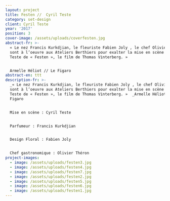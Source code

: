 ```yaml
---
layout: project
title: Festen //  Cyril Teste
category: set-design
client: Cyril Teste
year: '2017'
position: 3
cover-image: /assets/uploads/coverfesten.jpg
abstract-fr: >-
  « Le nez Francis Kurkdjian, le fleuriste Fabien Joly , le chef Olivier Théron
  sont à l’oeuvre aux Ateliers Berthiers pour exalter la mise en scène de Cyril
  Teste de « Festen », le film de Thomas Vinterberg. »   


  Armelle Héliot // Le Figaro
abstract-en: ttt
description-fr: >-
  _« Le nez Francis Kurkdjian, le fleuriste Fabien Joly , le chef Olivier Théron
  sont à l’oeuvre aux Ateliers Berthiers pour exalter la mise en scène de Cyril
  Teste de « Festen », le film de Thomas Vinterberg. »  _Armelle Héliot pour Le
  Figaro


  Mise en scène : Cyril Teste


  Parfumeur : Francis Kurkdjian


  Design Floral : Fabien Joly


  Chef gastronomique : Olivier Théron
project-images:
  - image: /assets/uploads/festen3.jpg
  - image: /assets/uploads/festen4.jpg
  - image: /assets/uploads/festen7.jpg
  - image: /assets/uploads/festen2.jpg
  - image: /assets/uploads/festen5.jpg
  - image: /assets/uploads/festen6.jpg
  - image: /assets/uploads/festen1.jpg
---
```


